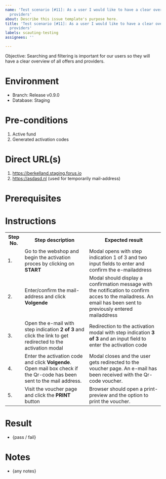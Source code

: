 ```yaml
---
name: 'Test scenario [#11]: As a user I would like to have a clear overview of all
  providers'
about: Describe this issue template's purpose here.
title: 'Test scenario [#11]: As a user I would like to have a clear overview of all
  providers'
labels: scauting-testing
assignees: ''

---
```


Objective: Searching and filtering is important for our users so they will have a clear overview of all offers and providers.

# Environment

* Branch: Release v0.9.0
* Database: Staging

# Pre-conditions

1. Active fund
2. Generated activation codes 

# Direct URL(s)

1. https://berkelland.staging.forus.io
2. https://asdasd.nl (used for temporarily mail-address)

# Prerequisites

# Instructions

<table>
<tr><th>Step No.</th><th>Step description</th><th>Expected result</th></tr>
<tr><td>1.</td><td>Go to the webshop and begin the activation proces by clicking on <b>START<b></td><td>Modal opens with step indication 1 of 3 and two input fields to enter and confirm the e-mailaddress</td></tr>
<tr><td>2.</td><td>Enter/confirm the mail-address and click <b>Volgende</b></td><td>Modal should display a confirmation message with the notification to confirm acces to the mailadress. An email has been sent to previously entered mailaddress</td></tr>
<tr><td>3.</td><td>Open the e-mail with step indication <b>2 of 3</b> and click the link to get redirected to the activation modal</td><td>Redirection to the activation modal with step indication <b>3 of 3</b> and an input field to enter the activation code </td></tr>
<tr><td>4.</td><td>Enter the activation code and click <b>Volgende</b>. Open mail box check if the Qr-code has been sent to the mail address.</td><td>Modal closes and the user gets redirected to the voucher page. An e-mail has been received with the Qr-code voucher.</td></tr>
<tr><td>5.</td><td>Visit the voucher page and click the <b>PRINT</b> button</td><td>Browser should open a print-preview and the option to print the voucher.</td></tr>
</table>

# Result

* {pass / fail}

# Notes

* {any notes}
